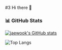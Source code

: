 #3 Hi there 👋

### 📊 GitHub Stats

[![jaewook's GitHub stats](https://github-readme-stats.vercel.app/api?username=jwshin0908&theme=algolia&show_icons=true)](https://github.com/jwshin0908/github-readme-stats)
  
![Top Langs](https://github-readme-stats.vercel.app/api/top-langs/?username=jwshin0908&layout=compact&theme=algolia)
